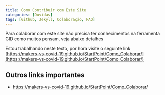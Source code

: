 ```yaml
---
title: Como Contribuir com Este Site
categories: [Duvidas]
tags: [Github, Jekyll, Colaboração, FAQ]
---
```


Para colaborar com este site não precisa ter conhecimentos na ferramenta GID como muitos pensam, veja abaixo detalhes

<!--more-->

Estou trabalhando neste texto, por hora visite o seguinte link [https://makers-vs-covid-19.github.io/StartPoint/Como_Colaborar/](https://makers-vs-covid-19.github.io/StartPoint/Como_Colaborar/)

## Outros links importantes

* https://makers-vs-covid-19.github.io/StartPoint/Como_Colaborar/
